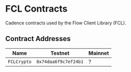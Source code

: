 # FCL Contracts

Cadence contracts used by the Flow Client Library (FCL).

## Contract Addresses 

|Name|Testnet|Mainnet|
|----|-------|-------|
|`FCLCrypto`|`0x74daa6f9c7ef24b1`|?|

